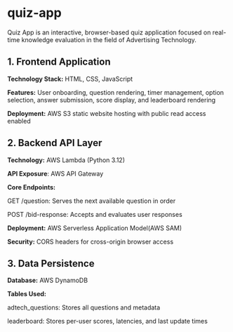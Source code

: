 # quiz-app
Quiz App is an interactive, browser-based quiz application focused on real-time knowledge evaluation in the field of Advertising Technology.

## 1. Frontend Application

**Technology Stack:** HTML, CSS, JavaScript

**Features:** User onboarding, question rendering, timer management, option selection, answer submission, score display, and leaderboard rendering

**Deployment:** AWS S3 static website hosting with public read access enabled

## 2. Backend API Layer

**Technology:** AWS Lambda (Python 3.12)

**API Exposure**: AWS API Gateway

**Core Endpoints:**

GET /question: Serves the next available question in order

POST /bid-response: Accepts and evaluates user responses

**Deployment:** AWS Serverless Application Model(AWS SAM)

**Security:** CORS headers for cross-origin browser access

## 3. Data Persistence

**Database:** AWS DynamoDB

**Tables Used:**

adtech_questions: Stores all questions and metadata

leaderboard: Stores per-user scores, latencies, and last update times





